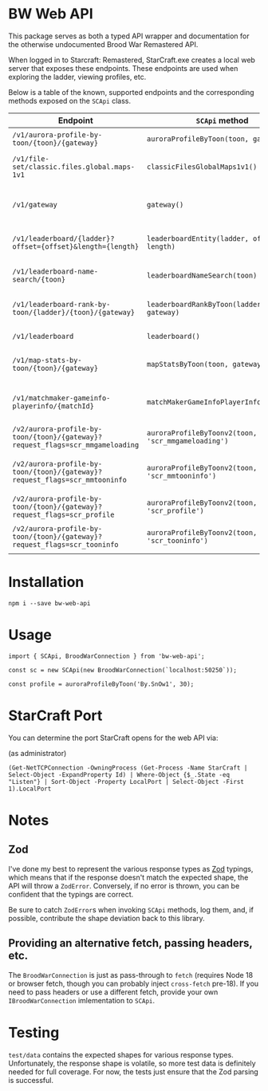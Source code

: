# BW Web API

This package serves as both a typed API wrapper and documentation for the otherwise undocumented Brood War Remastered API.

When logged in to Starcraft: Remastered, StarCraft.exe creates a local web server that exposes these endpoints. These endpoints are used when
exploring the ladder, viewing profiles, etc.

Below is a table of the known, supported endpoints and the corresponding methods exposed on the `SCApi` class.

| Endpoint                                                                      | `SCApi` method                                              | Notes                                        |
| ----------------------------------------------------------------------------- | ----------------------------------------------------------- | ----------                                   |
| `/v1/aurora-profile-by-toon/{toon}/{gateway}`                                 | `auroraProfileByToon(toon, gateway)`                        | Deprecated, useless now                      |
| `/v1/file-set/classic.files.global.maps-1v1`                                  | `classicFilesGlobalMaps1v1()`                               | List of ladder maps by season                |
| `/v1/gateway`                                                                 | `gateway()`                                                 | Gateways, ids, online player counts          |
| `/v1/leaderboard/{ladder}?offset={offset}&length={length}`                    | `leaderboardEntity(ladder, offset, length)`                 | Paginated player rankings                    |
| `/v1/leaderboard-name-search/{toon}`                                          | `leaderboardNameSearch(toon)`                               | Name search of ranked players                |
| `/v1/leaderboard-rank-by-toon/{ladder}/{toon}/{gateway}`                      | `leaderboardRankByToon(ladder, toon, gateway)`              | Ranked data for a given profile              |
| `/v1/leaderboard`                                                             | `leaderboard()`                                             | List of all leaderboards                     |
| `/v1/map-stats-by-toon/{toon}/{gateway}`                                      | `mapStatsByToon(toon, gateway)`                             | Win rate by map and season                   |
| `/v1/matchmaker-gameinfo-playerinfo/{matchId}`                                | `matchMakerGameInfoPlayerInfo(matchId)`                     | Ranked match info and link to replay         |
| `/v2/aurora-profile-by-toon/{toon}/{gateway}?request_flags=scr_mmgameloading` | `auroraProfileByToonv2(toon, gateway, 'scr_mmgameloading')` | Minimal acct info                            |
| `/v2/aurora-profile-by-toon/{toon}/{gateway}?request_flags=scr_mmtooninfo`    | `auroraProfileByToonv2(toon, gateway, 'scr_mmtooninfo')`    | Minimal acct info + recent game played count |
| `/v2/aurora-profile-by-toon/{toon}/{gateway}?request_flags=scr_profile`       | `auroraProfileByToonv2(toon, gateway, 'scr_profile')`       | Full acct info                               |
| `/v2/aurora-profile-by-toon/{toon}/{gateway}?request_flags=scr_tooninfo`      | `auroraProfileByToonv2(toon, gateway, 'scr_tooninfo')`      | Full acct info minus game history            |

# Installation

`npm i --save bw-web-api`

# Usage

```
import { SCApi, BroodWarConnection } from 'bw-web-api';

const sc = new SCApi(new BroodWarConnection(`localhost:50250`));

const profile = auroraProfileByToon('By.SnOw1', 30);
```

# StarCraft Port

You can determine the port StarCraft opens for the web API via:

(as administrator)

```
(Get-NetTCPConnection -OwningProcess (Get-Process -Name StarCraft | Select-Object -ExpandProperty Id) | Where-Object {$_.State -eq "Listen"} | Sort-Object -Property LocalPort | Select-Object -First 1).LocalPort
```

# Notes

## Zod

I've done my best to represent the various response types as [Zod](https://github.com/colinhacks/zod) typings, which means that if the response doesn't match the expected shape,
the API will throw a `ZodError`. Conversely, if no error is thrown, you can be confident that the typings are correct.

Be sure to catch `ZodError`s when invoking `SCApi` methods, log them, and, if possible, contribute the shape deviation back to this library.

## Providing an alternative fetch, passing headers, etc.

The `BroodWarConnection` is just as pass-through to `fetch` (requires Node 18 or browser fetch, though you can probably inject `cross-fetch` pre-18). If you need to pass headers
or use a different fetch, provide your own `IBroodWarConnection` imlementation to `SCApi`.

# Testing

`test/data` contains the expected shapes for various response types. Unfortunately, the response shape is volatile, so more test data is definitely needed for full coverage. For now,
the tests just ensure that the Zod parsing is successful.
